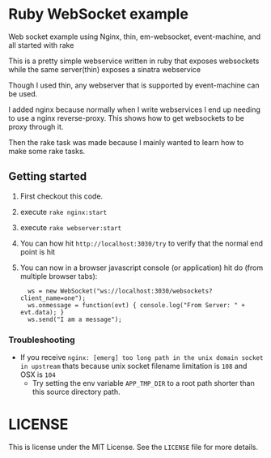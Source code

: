 # Ruby WebSocket example

Web socket example using Nginx, thin, em-websocket, event-machine, and all started with rake

This is a pretty simple webservice written in ruby that exposes websockets while the same server(thin) exposes a sinatra webservice

Though I used thin, any webserver that is supported by event-machine can be used.

I added nginx because normally when I write webservices I end up needing to use a nginx reverse-proxy.  This shows how to get websockets to be proxy through it.

Then the rake task was made because I mainly wanted to learn how to make some rake tasks.

## Getting started

1.  First checkout this code.
1.  execute `rake nginx:start`
1.  execute `rake webserver:start`
1.  You can how hit `http://localhost:3030/try` to verify that the normal end point is hit
1.  You can now in a browser javascript console (or application) hit do (from multiple browser tabs):

    ```
      ws = new WebSocket("ws://localhost:3030/websockets?client_name=one");
      ws.onmessage = function(evt) { console.log("From Server: " + evt.data); }
      ws.send("I am a message");
    ```
### Troubleshooting

* If you receive `nginx: [emerg] too long path in the unix domain socket in upstream` thats because unix socket filename limitation is `108` and OSX is `104`
  * Try setting the env variable `APP_TMP_DIR` to a root path shorter than this source directory path.

# LICENSE

This is license under the MIT License.  See the `LICENSE` file for more details.

